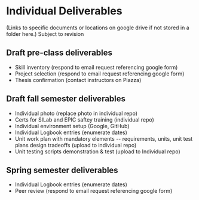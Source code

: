# Individual Deliverables
(Links to specific documents or locations on google drive if not stored in a folder here.) Subject to revision

## Draft pre-class deliverables
- Skill inventory (respond to email request referencing google form)
- Project selection (respond to email request referencing google form)
- Thesis confirmation (contact instructors on Piazza)

## Draft fall semester deliverables
- Individual photo (replace photo in individual repo)
- Certs for SILab and EPIC saftey training (individual repo)
- Individual environment setup (Google, GitHub)
- Individual Logbook entries (enumerate dates)
- Unit work plan with mandatory elements -- requirements, units, unit test plans design tradeoffs (upload to individual repo)
- Unit testing scripts demonstration & test (upload to Individual repo)


## Spring semester deliverables
- Individual Logbook entries (enumerate dates)
- Peer review (respond to email request referencing google form)

